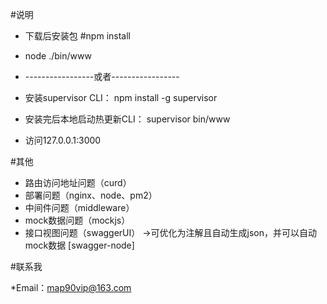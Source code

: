 #说明

* 下载后安装包 #npm install
* node ./bin/www
* -----------------或者-----------------
* 安装supervisor CLI： npm install -g supervisor
* 安装完后本地启动热更新CLI： supervisor bin/www

* 访问127.0.0.1:3000


#其他
* 路由访问地址问题（curd）
* 部署问题（nginx、node、pm2）
* 中间件问题（middleware）
* mock数据问题（mockjs）
* 接口视图问题（swaggerUI） ->可优化为注解且自动生成json，并可以自动mock数据 [swagger-node]

#联系我

*Email：map90vip@163.com
